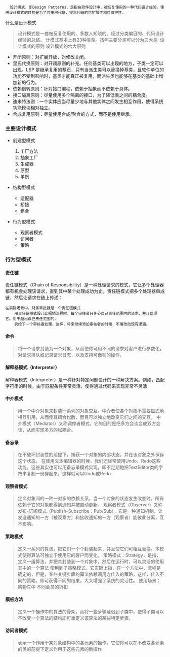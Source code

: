 <!-- 设计模式的使用 -->
      设计模式，即Design Patterns，是指在软件设计中，被反复使用的一种代码设计经验。使用设计模式的目的是为了可重用代码，提高代码的可扩展性和可维护性。
什么是设计模式    

> 设计模式是一套被反复使用的、多数人知晓的、经过分类编目的、代码设计经验的总结。
计模式基本上有23种类型。按照主要分类可以分为三大类:
设计模式的原则
设计模式的六大原则

* 开闭原则：对扩展开放，对修改关闭。
* 里氏代换原则：对开闭原则的补充。任何基类可以出现的地方，子类一定可以出现。LSP 是继承复用的基石，只有当派生类可以替换掉基类，且软件单位的功能不受到影响时，基类才能真正被复用，而派生类也能够在基类的基础上增加新的行为。
* 依赖倒转原则：针对接口编程，依赖于抽象而不依赖于具体。
* 接口隔离原则：尽量使用多个隔离的接口，为了降低类之间的耦合度。
* 迪米特法则：一个实体应当尽量少地与其他实体之间发生相互作用，使得系统功能模块相对独立。
* 合成复用原则：尽量使用合成/聚合的方式，而不是使用继承。

### 主要设计模式

* 创建型模式
    1. 工厂方法
    2. 抽象工厂
    3. 生成器
    4. 原型
    5. 单例
* 结构型模式  
    * 适配器
    * 桥接
    * 组合

* 行为型模式
    * 观察者模式
    * 访问者
    * 策略
### 行为型模式
#### 责任链
 责任链模式（Chain of Responsibility）是一种处理请求的模式，它让多个处理器都有机会处理该请求，直到其中某个处理成功为止。责任链模式把多个处理器串成链，然后让请求在链上传递：   

    在实际场景中，财务审批就是一个责任链模式
        用责任链模式设计此报销流程时，每个审核者只关心自己责任范围内的请求，并且处理它。对于超出自己责任范围的，    
        扔给下一个审核者处理，这样，将来继续添加审核者的时候，不用改动现有逻辑。
#### 命令
> 将一个请求封装为一个对象，从而使你可用不同的请求对客户进行参数化，对请求排队或记录请求日志，以及支持可撤销的操作。




#### 解释器模式（Interpreter）
解释器模式（Interpreter）是一种针对特定问题设计的一种解决方案。例如，匹配字符串的时候，由于匹配条件非常灵活，使得通过代码来实现非常不灵活






#### 中介模式
> 用一个中介对象来封装一系列的对象交互。中介者使各个对象不需要显式地相互引用，从而使其耦合松散，而且可以独立地改变它们之间的交互。
中介模式（Mediator）又称调停者模式，它的目的是把多方会谈变成双方会谈，从而实现多方的松耦合。

#### 备忘录
> 在不破坏封装性的前提下，捕获一个对象的内部状态，并在该对象之外保存这个状态。
在使用文本编辑器的时候，我们还经常使用Undo、Redo这些功能。这些其实也可以用备忘录模式实现，即不定期地把TextEditor类的字符串复制一份存起来，这样就可以Undo或Redo

#### 观察者模式
> 定义对象间的一种一对多的依赖关系，当一个对象的状态发生改变时，所有依赖于它的对象都得到通知并被自动更新。
观察者模式（Observer）又称发布-订阅模式（Publish-Subscribe：Pub/Sub）。它是一种通知机制，让发送通知的一方（被观察方）和接收通知的一方（观察者）能彼此分离，互不影响。
#### 策略模式
> 定义一系列的算法，把它们一个个封装起来，并且使它们可相互替换。本模式使得算法可独立于使用它的客户而变化。
策略模式：Strategy，是指，定义一组算法，并把其封装到一个对象中。然后在运行时，可以灵活的使用其中的一个算法
使用到了策略模式，它实际上指，在一个方法中，流程是确定的，但是，某些关键步骤的算法依赖调用方传入的策略，这样，传入不同的策略，即可获得不同的结果，大大增强了系统的灵活性。
使用场景： 购物车中 不同会员的折扣

#### 模板方法
> 定义一个操作中的算法的骨架，而将一些步骤延迟到子类中，使得子类可以不改变一个算法的结构即可重定义该算法的某些特定步骤。
#### 访问者模式
> 表示一个作用于某对象结构中的各元素的操作。它使你可以在不改变各元素的类的前提下定义作用于这些元素的新操作
### 
